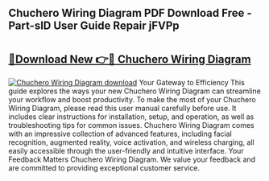 ## Chuchero Wiring Diagram PDF Download Free - Part-sID User Guide Repair jFVPp

# <h2><a href="http://dfu577x.blite.top/?on=Chuchero+Wiring+Diagram">🔗Download New 👉🔴 Chuchero Wiring Diagram</a></h2>

[![Chuchero Wiring Diagram download](https://i.imgur.com/lujVjoI.png)](http://dfu577x.blite.top/?on=Chuchero+Wiring+Diagram)
Your Gateway to Efficiency This guide explores the ways your new Chuchero Wiring Diagram can streamline your workflow and boost productivity. To make the most of your Chuchero Wiring Diagram, please read this user manual carefully before use. It includes clear instructions for installation, setup, and operation, as well as troubleshooting tips for common issues. Chuchero Wiring Diagram comes with an impressive collection of advanced features, including facial recognition, augmented reality, voice activation, and wireless charging, all easily accessible through the user-friendly and intuitive interface. Your Feedback Matters Chuchero Wiring Diagram. We value your feedback and are committed to providing exceptional customer service.
